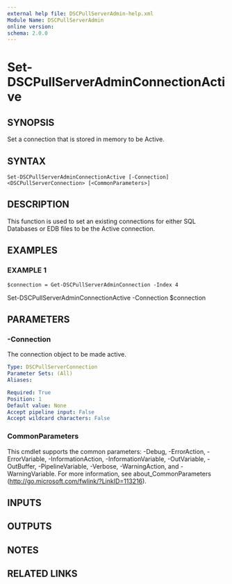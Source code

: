 ```yaml
---
external help file: DSCPullServerAdmin-help.xml
Module Name: DSCPullServerAdmin
online version:
schema: 2.0.0
---
```


# Set-DSCPullServerAdminConnectionActive

## SYNOPSIS
Set a connection that is stored in memory to be Active.

## SYNTAX

```
Set-DSCPullServerAdminConnectionActive [-Connection] <DSCPullServerConnection> [<CommonParameters>]
```

## DESCRIPTION
This function is used to set an existing connections for either SQL Databases
or EDB files to be the Active connection.

## EXAMPLES

### EXAMPLE 1
```
$connection = Get-DSCPullServerAdminConnection -Index 4
```

Set-DSCPullServerAdminConnectionActive -Connection $connection

## PARAMETERS

### -Connection
The connection object to be made active.

```yaml
Type: DSCPullServerConnection
Parameter Sets: (All)
Aliases:

Required: True
Position: 1
Default value: None
Accept pipeline input: False
Accept wildcard characters: False
```

### CommonParameters
This cmdlet supports the common parameters: -Debug, -ErrorAction, -ErrorVariable, -InformationAction, -InformationVariable, -OutVariable, -OutBuffer, -PipelineVariable, -Verbose, -WarningAction, and -WarningVariable. For more information, see about_CommonParameters (http://go.microsoft.com/fwlink/?LinkID=113216).

## INPUTS

## OUTPUTS

## NOTES

## RELATED LINKS
